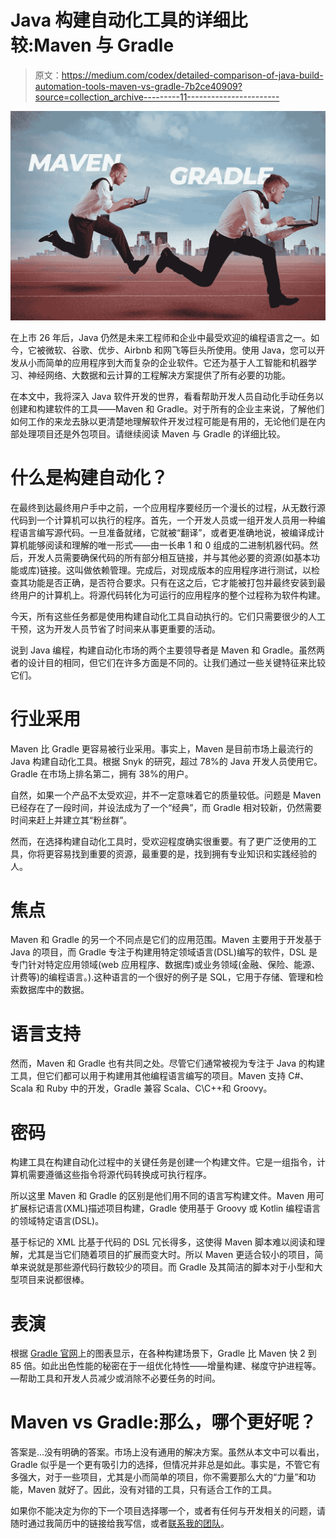 # Java 构建自动化工具的详细比较:Maven 与 Gradle

> 原文：<https://medium.com/codex/detailed-comparison-of-java-build-automation-tools-maven-vs-gradle-7b2ce40909?source=collection_archive---------11----------------------->

![](img/c34c24434b51c75043b83fd39018df98.png)

在上市 26 年后，Java 仍然是未来工程师和企业中最受欢迎的编程语言之一。如今，它被微软、谷歌、优步、Airbnb 和网飞等巨头所使用。使用 Java，您可以开发从小而简单的应用程序到大而复杂的企业软件。它还为基于人工智能和机器学习、神经网络、大数据和云计算的工程解决方案提供了所有必要的功能。

在本文中，我将深入 Java 软件开发的世界，看看帮助开发人员自动化手动任务以创建和构建软件的工具——Maven 和 Gradle。对于所有的企业主来说，了解他们如何工作的来龙去脉以更清楚地理解软件开发过程可能是有用的，无论他们是在内部处理项目还是外包项目。请继续阅读 Maven 与 Gradle 的详细比较。

# 什么是构建自动化？

在最终到达最终用户手中之前，一个应用程序要经历一个漫长的过程，从无数行源代码到一个计算机可以执行的程序。首先，一个开发人员或一组开发人员用一种编程语言编写源代码。一旦准备就绪，它就被“翻译”，或者更准确地说，被编译成计算机能够阅读和理解的唯一形式——由一长串 1 和 0 组成的二进制机器代码。然后，开发人员需要确保代码的所有部分相互链接，并与其他必要的资源(如基本功能或库)链接。这叫做依赖管理。完成后，对现成版本的应用程序进行测试，以检查其功能是否正确，是否符合要求。只有在这之后，它才能被打包并最终安装到最终用户的计算机上。将源代码转化为可运行的应用程序的整个过程称为软件构建。

今天，所有这些任务都是使用构建自动化工具自动执行的。它们只需要很少的人工干预，这为开发人员节省了时间来从事更重要的活动。

说到 Java 编程，构建自动化市场的两个主要领导者是 Maven 和 Gradle。虽然两者的设计目的相同，但它们在许多方面是不同的。让我们通过一些关键特征来比较它们。

# 行业采用

Maven 比 Gradle 更容易被行业采用。事实上，Maven 是目前市场上最流行的 Java 构建自动化工具。根据 Snyk 的研究，超过 78%的 Java 开发人员使用它。Gradle 在市场上排名第二，拥有 38%的用户。

自然，如果一个产品不太受欢迎，并不一定意味着它的质量较低。问题是 Maven 已经存在了一段时间，并设法成为了一个“经典”，而 Gradle 相对较新，仍然需要时间来赶上并建立其“粉丝群”。

然而，在选择构建自动化工具时，受欢迎程度确实很重要。有了更广泛使用的工具，你将更容易找到重要的资源，最重要的是，找到拥有专业知识和实践经验的人。

# 焦点

Maven 和 Gradle 的另一个不同点是它们的应用范围。Maven 主要用于开发基于 Java 的项目，而 Gradle 专注于构建用特定领域语言(DSL)编写的软件，DSL 是专门针对特定应用领域(web 应用程序、数据库)或业务领域(金融、保险、能源、计费等)的编程语言。).这种语言的一个很好的例子是 SQL，它用于存储、管理和检索数据库中的数据。

# 语言支持

然而，Maven 和 Gradle 也有共同之处。尽管它们通常被视为专注于 Java 的构建工具，但它们都可以用于构建用其他编程语言编写的项目。Maven 支持 C#、Scala 和 Ruby 中的开发，Gradle 兼容 Scala、C\C++和 Groovy。

# 密码

构建工具在构建自动化过程中的关键任务是创建一个构建文件。它是一组指令，计算机需要遵循这些指令将源代码转换成可执行程序。

所以这里 Maven 和 Gradle 的区别是他们用不同的语言写构建文件。Maven 用可扩展标记语言(XML)描述项目构建，Gradle 使用基于 Groovy 或 Kotlin 编程语言的领域特定语言(DSL)。

基于标记的 XML 比基于代码的 DSL 冗长得多，这使得 Maven 脚本难以阅读和理解，尤其是当它们随着项目的扩展而变大时。所以 Maven 更适合较小的项目，简单来说就是那些源代码行数较少的项目。而 Gradle 及其简洁的脚本对于小型和大型项目来说都很棒。

# 表演

根据 [Gradle 官网](https://gradle.org/gradle-vs-maven-performance/#:~:text=Summary%20of%20performance%20results&text=Gradle%20is%20between%207%20and,be%20resolved%20Gradle's%20build%20cache.)上的图表显示，在各种构建场景下，Gradle 比 Maven 快 2 到 85 倍。如此出色性能的秘密在于一组优化特性——增量构建、梯度守护进程等。—帮助工具和开发人员减少或消除不必要任务的时间。

# Maven vs Gradle:那么，哪个更好呢？

答案是…没有明确的答案。市场上没有通用的解决方案。虽然从本文中可以看出，Gradle 似乎是一个更有吸引力的选择，但情况并非总是如此。事实是，不管它有多强大，对于一些项目，尤其是小而简单的项目，你不需要那么大的“力量”和功能，Maven 就好了。因此，没有对错的工具，只有适合工作的工具。

如果你不能决定为你的下一个项目选择哪一个，或者有任何与开发相关的问题，请随时通过我简历中的链接给我写信，或者[联系我的团队](https://softarex.com/contact/)。